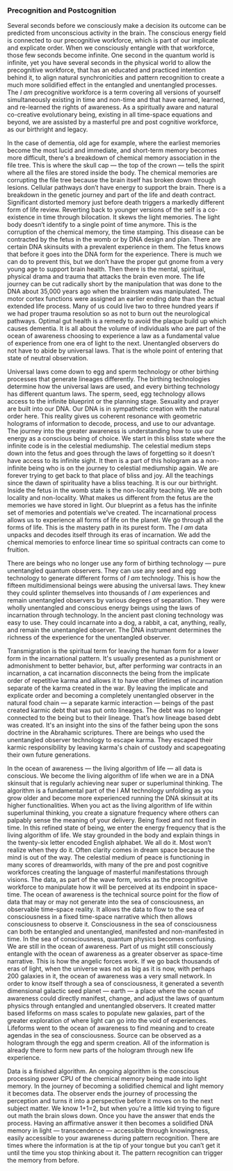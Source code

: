 

### Precognition and Postcognition


Several seconds before we consciously make a decision its outcome can be
predicted from unconscious activity in the brain. The conscious energy
field is connected to our precognitive workforce, which is part of our
implicate and explicate order. When we consciously entangle with that
workforce, those few seconds become infinite. One second in the quantum
world is infinite, yet you have several seconds in the physical world to
allow the precognitive workforce, that has an educated and practiced
intention behind it, to align natural synchronicities and pattern
recognition to create a much more solidified effect in the entangled and
unentangled processes. The *I am* precognitive workforce is a term
covering all versions of yourself simultaneously existing in time and
non-time and that have earned, learned, and re-learned the rights of
awareness. As a spiritually aware and natural co-creative evolutionary
being, existing in all time-space equations and beyond, we are assisted
by a masterful pre and post cognitive workforce, as our birthright and
legacy.

In the case of dementia, old age for example, where the earliest
memories become the most lucid and immediate, and short-term memory
becomes more difficult, there's a breakdown of chemical memory
association in the file tree. This is where the skull cap &mdash; the top of
the crown &mdash; tells the spirit where all the files are stored inside the
body. The chemical memories are corrupting the file tree because the
brain itself has broken down through lesions. Cellular pathways don’t
have energy to support the brain. There is a breakdown in the genetic
journey and part of the life and death contract. Significant distorted
memory just before death triggers a markedly different form of life
review. Reverting back to younger versions of the self is a co-existence
in time through bilocation. It skews the light memories. The light body
doesn’t identify to a single point of time anymore. This is the
corruption of the chemical memory, the time stamping. This disease can
be contracted by the fetus in the womb or by DNA design and plan. There
are certain DNA skinsuits with a prevalent experience in them. The fetus
knows that before it goes into the DNA form for the experience. There is
much we can do to prevent this, but we don’t have the proper gut gnome
from a very young age to support brain health. Then there is the mental,
spiritual, physical drama and trauma that attacks the brain even more.
The life journey can be cut radically short by the manipulation that was
done to the DNA about 35,000 years ago when the brainstem was
manipulated. The motor cortex functions were assigned an earlier ending
date than the actual extended life process. Many of us could live two to
three hundred years if we had proper trauma resolution so as not to burn
out the neurological pathways. Optimal gut health is a remedy to avoid
the plaque build up which causes dementia. It is all about the volume of
individuals who are part of the ocean of awareness choosing to
experience a law as a fundamental value of experience from one era of
light to the next. Unentangled observers do not have to abide by
universal laws. That is the whole point of entering that state of
neutral observation.

Universal laws come down to egg and sperm technology or other birthing
processes that generate lineages differently. The birthing technologies
determine how the universal laws are used, and every birthing technology
has different quantum laws. The sperm, seed, egg technology allows
access to the infinite blueprint or the planning stage. Sexuality and
prayer are built into our DNA. Our DNA is in sympathetic creation with
the natural order here. This reality gives us coherent resonance with
geometric holograms of information to decode, process, and use to our
advantage. The journey into the greater awareness is understanding how
to use our energy as a conscious being of choice. We start in this bliss
state where the infinite code is in the celestial mediumship. The
celestial medium steps down into the fetus and goes through the laws of
forgetting so it doesn’t have access to its infinite sight. It then is a
part of this hologram as a non-infinite being who is on the journey to
celestial mediumship again. We are forever trying to get back to that
place of bliss and joy. All the teachings since the dawn of spirituality
have a bliss teaching. It is our our birthright. Inside the fetus in the
womb state is the non-locality teaching. We are both locality and
non-locality. What makes us different from the fetus are the memories we
have stored in light. Our blueprint as a fetus has the infinite set of
memories and potentials we've created. The incarnational process allows
us to experience all forms of life on the planet. We go through all the
forms of life. This is the mastery path in its purest form. The *I am*
data unpacks and decodes itself through its eras of incarnation. We add
the chemical memories to enforce linear time so spiritual contracts can
come to fruition.

There are beings who no longer use any form of birthing technology &mdash;
pure unentangled quantum observers. They can use any seed and egg
technology to generate different forms of *I am* technology. This is how
the fifteen multidimensional beings were abusing the universal laws.
They knew they could splinter themselves into thousands of *I am*
experiences and remain unentangled observers by various degrees of
separation. They were wholly unentangled and conscious energy beings
using the laws of incarnation through technology. In the ancient past
cloning technology was easy to use. They could incarnate into a dog, a
rabbit, a cat, anything, really, and remain the unentangled observer.
The DNA instrument determines the richness of the experience for the
unentangled observer.

Transmigration is the spiritual term for leaving the human form for a
lower form in the incarnational pattern. It's usually presented as a
punishment or admonishment to better behavior, but, after performing war
contracts in an incarnation, a cat incarnation disconnects the being
from the implicate order of repetitive karma and allows it to have other
lifetimes of incarnation separate of the karma created in the war. By
leaving the implicate and explicate order and becoming a completely
unentangled observer in the natural food chain &mdash; a separate karmic
interaction &mdash; beings of the past created karmic debt that was put onto
lineages. The debt was no longer connected to the being but to their
lineage. That’s how lineage based debt was created. It's an insight into
the sins of the father being upon the sons doctrine in the Abrahamic
scriptures. There are beings who used the unentangled observer
technology to escape karma. They escaped their karmic responsibility by
leaving karma's chain of custody and scapegoating their own future
generations.

In the ocean of awareness &mdash; the living algorithm of life &mdash; all data is
conscious. We become the living algorithm of life when we are in a DNA
skinsuit that is regularly achieving near super or superluminal
thinking. The algorithm is a fundamental part of the I AM technology
unfolding as you grow older and become more experienced running the DNA
skinsuit at its higher functionalities. When you act as the living
algorithm of life within superluminal thinking, you create a signature
frequency where others can palpably sense the meaning of your delivery.
Being fixed and not fixed in time. In this refined state of being, we
enter the energy frequency that is the living algorithm of life. We stay
grounded in the body and explain things in the twenty-six letter encoded
English alphabet. We all do it. Most won’t realize when they do it.
Often clarity comes in dream space because the mind is out of the way.
The celestial medium of peace is functioning in many scores of
dreamworlds, with many of the pre and post cognitive workforces creating
the language of masterful manifestations through visions. The data, as
part of the wave form, works as the precognitive workforce to manipulate
how it will be perceived at its endpoint in space-time. The ocean of
awareness is the technical source point for the flow of data that may or
may not generate into the sea of consciousness, an observable time-space
reality. It allows the data to flow to the sea of consciousness in a
fixed time-space narrative which then allows consciousness to observe
it. Consciousness in the sea of consciousness can both be entangled and
unentangled, manifested and non-manifested in time. In the sea of
consciousness, quantum physics becomes confusing. We are still in the
ocean of awareness. Part of us might still consciously entangle with the
ocean of awareness as a greater observer as space-time narrative. This
is how the angelic forces work. If we go back thousands of eras of
light, when the universe was not as big as it is now, with perhaps 200
galaxies in it, the ocean of awareness was a very small network. In
order to know itself through a sea of consciousness, it generated a
seventh dimensional galactic seed planet &mdash; earth &mdash; a place where the
ocean of awareness could directly manifest, change, and adjust the laws
of quantum physics through entangled and unentangled observers. It
created matter based lifeforms on mass scales to populate new galaxies,
part of the greater exploration of where light can go into the void of
experiences. Lifeforms went to the ocean of awareness to find meaning
and to create agendas in the sea of consciousness. Source can be
observed as a hologram through the egg and sperm creation. All of the
information is already there to form new parts of the hologram through
new life experience.

Data is a finished algorithm. An ongoing algorithm is the conscious
processing power CPU of the chemical memory being made into light
memory. In the journey of becoming a solidified chemical and light
memory it becomes data. The observer ends the journey of processing the
perception and turns it into a perspective before it moves on to the
next subject matter. We know 1+1=2, but when you're a little kid trying
to figure out math the brain slows down. Once you have the answer that
ends the process. Having an affirmative answer it then becomes a
solidified DNA memory in light &mdash; transcendence &mdash; accessible through
knowingness, easily accessible to your awareness during pattern
recognition. There are times where the information is at the tip of your
tongue but you can’t get it until the time you stop thinking about it.
The pattern recognition can trigger the memory from before.
